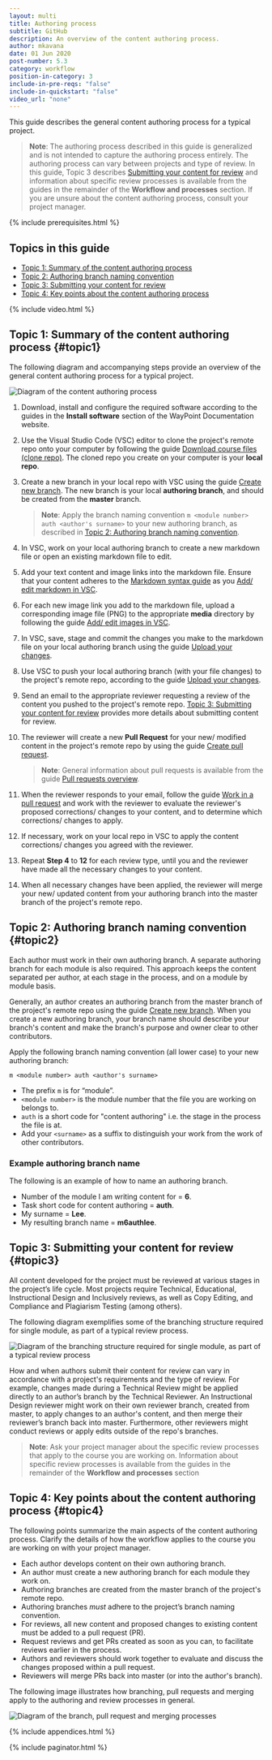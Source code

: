 ```yaml
---
layout: multi
title: Authoring process
subtitle: GitHub
description: An overview of the content authoring process.
author: mkavana
date: 01 Jun 2020
post-number: 5.3
category: workflow
position-in-category: 3
include-in-pre-reqs: "false"
include-in-quickstart: "false"
video_url: "none"
---
```


This guide describes the general content authoring process for a typical project.

> **Note**: The authoring process described in this guide is generalized and is not intended to capture the authoring process entirely. The authoring process can vary between projects and type of review. In this guide, Topic 3 describes [Submitting your content for review](#topic3) and information about specific review processes is available from the guides in the remainder of the **Workflow and processes** section. If you are unsure about the content authoring process, consult your project manager.

{% include prerequisites.html %}

## Topics in this guide

- [Topic 1: Summary of the content authoring process](#topic1)
- [Topic 2: Authoring branch naming convention](#topic2)
- [Topic 3: Submitting your content for review](#topic3)
- [Topic 4: Key points about the content authoring process](#topic4)

{% include video.html %}

## Topic 1: Summary of the content authoring process {#topic1}

The following diagram and accompanying steps provide an overview of the general content authoring process for a typical project.

![Diagram of the content authoring process](../assets/images/05-workflow/author/github/01-author-process.png)

1. Download, install and configure the required software according to the guides in the **Install software** section of the WayPoint Documentation website.

2. Use the Visual Studio Code (VSC) editor to clone the project's remote repo onto your computer by following the guide [Download course files (clone repo)]({{site.baseurl}}/download-files/clone-repo.html). The cloned repo you create on your computer is your **local repo**.

3. Create a new branch in your local repo with VSC using the guide [Create new branch]({{site.baseurl}}/branches/new-branch.html). The new branch is your local **authoring branch**, and should be created from the **master** branch.

    > **Note**: Apply the branch naming convention `m <module number> auth <author's surname>` to your new authoring branch, as described in [Topic 2: Authoring branch naming convention](#topic2).

4. In VSC, work on your local authoring branch to create a new markdown file or open an existing markdown file to edit.

5. Add your text content and image links into the markdown file. Ensure that your content adheres to the [Markdown syntax guide]({{site.baseurl}}/add-content/syntax.html) as you [Add/ edit markdown in VSC]({{site.baseurl}}/add-content/edit-in-vsc.html).

6. For each new image link you add to the markdown file, upload a corresponding image file (PNG) to the appropriate **media** directory by following the guide [Add/ edit images in VSC]({{site.baseurl}}/add-content/add-images.html).

7. In VSC, save, stage and commit the changes you make to the markdown file on your local authoring branch using the guide [Upload your changes]({{site.baseurl}}/branches/push-changes.html).

8. Use VSC to push your local authoring branch (with your file changes) to the project's remote repo, according to the guide [Upload your changes]({{site.baseurl}}/branches/push-changes.html).

9. Send an email to the appropriate reviewer requesting a review of the content you pushed to the project's remote repo. [Topic 3: Submitting your content for review](#topic3) provides more details about submitting content for review.

10. The reviewer will create a new **Pull Request** for your new/ modified content in the project's remote repo by using the guide [Create pull request]({{site.baseurl}}/pull-requests/create-pr.html).

    > **Note**: General information about pull requests is available from the guide [Pull requests overview]({{site.baseurl}}/pull-requests/pr-overview.html).

11. When the reviewer responds to your email, follow the guide [Work in a pull request]({{site.baseurl}}/pull-requests/work-in-pr.html) and work with the reviewer to evaluate the reviewer's proposed corrections/ changes to your content, and to determine which corrections/ changes to apply.

12. If necessary, work on your local repo in VSC to apply the content corrections/ changes you agreed with the reviewer.

13. Repeat **Step 4** to **12** for each review type, until you and the reviewer have made all the necessary changes to your content.

14. When all necessary changes have been applied, the reviewer will merge your new/ updated content from your authoring branch into the master branch of the project's remote repo.

## Topic 2: Authoring branch naming convention {#topic2}

Each author must work in their own authoring branch. A separate authoring branch for each module is also required. This approach keeps the content separated per author, at each stage in the process, and on a module by module basis.

Generally, an author creates an authoring branch from the master branch of the project's remote repo using the guide [Create new branch]({{site.baseurl}}/branches/new-branch.html). When you create a new authoring branch, your branch name should describe your branch's content and make the branch's purpose and owner clear to other contributors.

Apply the following branch naming convention (all lower case) to your new authoring branch:

`m <module number> auth <author's surname>`

- The prefix `m` is for “module”.
- `<module number>` is the module number that the file you are working on belongs to.
- `auth` is a short code for "content authoring" i.e. the stage in the process the file is at.
- Add your `<surname>` as a suffix to distinguish your work from the work of other contributors.

### Example authoring branch name

The following is an example of how to name an authoring branch.

- Number of the module I am writing content for = **6**.
- Task short code for content authoring = **auth**.
- My surname = **Lee**.
- My resulting branch name = **m6authlee**.

## Topic 3: Submitting your content for review {#topic3}

All content developed for the project must be reviewed at various stages in the project’s life cycle. Most projects require Technical, Educational, Instructional Design and Inclusively reviews, as well as Copy Editing, and Compliance and Plagiarism Testing (among others).

The following diagram exemplifies some of the branching structure required for single module, as part of a typical review process.

![Diagram of the branching structure required for single module, as part of a typical review process](../assets/images/05-workflow/author/github/02-branch-structure.png)

How and when authors submit their content for review can vary in accordance with a project's requirements and the type of review. For example, changes made during a Technical Review might be applied directly to an author’s branch by the Technical Reviewer. An Instructional Design reviewer might work on their own reviewer branch, created from master, to apply changes to an author's content, and then merge their reviewer’s branch back into master. Furthermore, other reviewers might conduct reviews or apply edits outside of the repo's branches.

> **Note**: Ask your project manager about the specific review processes that apply to the course you are working on. Information about specific review processes is available from the guides in the remainder of the **Workflow and processes** section

## Topic 4: Key points about the content authoring process {#topic4}

The following points summarize the main aspects of the content authoring process. Clarify the details of how the workflow applies to the course you are working on with your project manager.

- Each author develops content on their own authoring branch.
- An author must create a new authoring branch for each module they work on.
- Authoring branches are created from the master branch of the project's remote repo.
- Authoring branches *must* adhere to the project’s branch naming convention.
- For reviews, all new content and proposed changes to existing content must be added to a pull request (PR).
- Request reviews and get PRs created as soon as you can, to facilitate reviews earlier in the process.
- Authors and reviewers should work together to evaluate and discuss the changes proposed within a pull request.
- Reviewers will merge PRs back into master (or into the author's branch).

The following image illustrates how branching, pull requests and merging apply to the authoring and review processes in general.

![Diagram of the branch, pull request and merging processes](../assets/images/05-workflow/author/github/03-pr-process.png)

{% include appendices.html %}

{% include paginator.html %}
